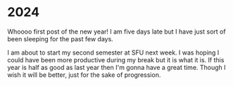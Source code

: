 # 2024

Whoooo first post of the new year! I am five days late but I have just sort of been sleeping for the past few days.

I am about to start my second semester at SFU next week. I was hoping I could have been more productive during my break but it is what it is. If this year is half as good as last year then I'm gonna have a great time. Though I wish it will be better, just for the sake of progression.